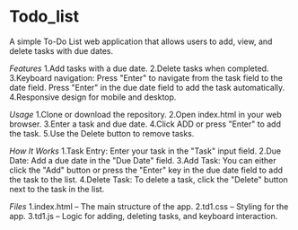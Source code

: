 # Todo_list
A simple To-Do List web application that allows users to add, view, and delete tasks with due dates.

*Features*
1.Add tasks with a due date.
2.Delete tasks when completed.
3.Keyboard navigation:
  Press "Enter" to navigate from the task field to the date field.
  Press "Enter" in the due date field to add the task automatically.
4.Responsive design for mobile and desktop.

*Usage*
1.Clone or download the repository.
2.Open index.html in your web browser.
3.Enter a task and due date.
4.Click ADD or press "Enter" to add the task.
5.Use the Delete button to remove tasks.

*How It Works*
1.Task Entry: Enter your task in the "Task" input field.
2.Due Date: Add a due date in the "Due Date" field.
3.Add Task: You can either click the "Add" button or press the "Enter" key in the due date field to add the task to the list.
4.Delete Task: To delete a task, click the "Delete" button next to the task in the list.

*Files*
1.index.html – The main structure of the app.
2.td1.css – Styling for the app.
3.td1.js – Logic for adding, deleting tasks, and keyboard interaction.
